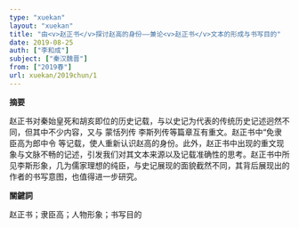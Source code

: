```yaml
---
type: "xuekan"
layout: "xuekan"
title: "由<v>赵正书</v>探讨赵高的身份——兼论<v>赵正书</v>文本的形成与书写目的"
date: 2019-08-25
auth: ["李和成"]
subject: ["秦汉魏晋"]
from: ["2019春"]
url: xuekan/2019chun/1
---
```


**摘要**      

<v>赵正书</v>对秦始皇死和胡亥即位的历史记载，与以<v>史记</v>为代表的传统历史记述迥然不同，但其中不少内容，又与<v> 蒙恬列传</v> <v>李斯列传</v>等篇章互有重文。<v>赵正书</v>中“免隶臣高为郎中令 等记载，使人重新认识赵高的身份。此外，<v>赵正书</v>中出现的重文现象与文脉不畅的记述，引发我们对其文本来源以及记载准确性的思考。<v>赵正书</v>中所见李斯形象，几为儒家理想的纯臣，与<v>史记</v>展现的面貌截然不同，其背后展现出的作者的书写意图，也值得进一步研究。

**關鍵詞**

赵正书；隶臣高；人物形象；书写目的
